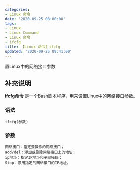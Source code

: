 ```yaml
---
categories:
- Linux 命令
date: '2020-09-25 08:00:00'
tags:
- Linux
- Linux Command
- Linux 命令
- ifcfg
title: 【Linux 命令】ifcfg
updated: '2020-09-25 09:41:00'
---
```


置Linux中的网络接口参数

## 补充说明

**ifcfg命令** 是一个Bash脚本程序，用来设置Linux中的网络接口参数。

###  语法

```shell
ifcfg(参数)
```

###  参数

```shell
网络接口：指定要操作的网络接口；
add/del：添加或删除网络接口上的地址；
ip地址：指定IP地址和子网掩码；
Stop：停用指定的网络接口的IP地址。
```


